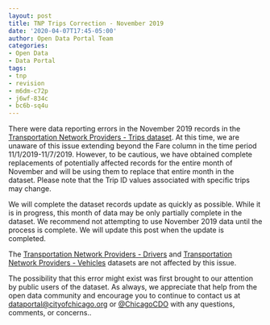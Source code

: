 ```yaml
---
layout: post
title: TNP Trips Correction - November 2019
date: '2020-04-07T17:45-05:00'
author: Open Data Portal Team
categories:
- Open Data
- Data Portal
tags:
- tnp
- revision
- m6dm-c72p
- j6wf-834c
- bc6b-sq4u
---
```

There were data reporting errors in the November 2019 records in the [Transportation Network Providers - Trips dataset](https://data.cityofchicago.org/d/m6dm-c72p). At this time, we are unaware of this issue extending beyond the Fare column in the time period 11/1/2019-11/7/2019. However, to be cautious, we have obtained complete replacements of potentially affected records for the entire month of November and will be using them to replace that entire month in the dataset. Please note that the Trip ID values associated with specific trips may change.

We will complete the dataset records update as quickly as possible. While it is in progress, this month of data may be only partially complete in the dataset. We recommend not attempting to use November 2019 data until the process is complete. We will update this post when the update is completed.

The [Transportation Network Providers - Drivers](https://data.cityofchicago.org/d/j6wf-834c) and [Transportation Network Providers - Vehicles](https://data.cityofchicago.org/d/bc6b-sq4u) datasets are not affected by this issue.

The possibility that this error might exist was first brought to our attention by public users of the dataset. As always, we appreciate that help from the open data community and encourage you to continue to contact us at [dataportal@cityofchicago.org](mailto:dataportal@cityofchicago.org) or [@ChicagoCDO](https://twitter.com/ChicagoCDO) with any questions, comments, or concerns..
